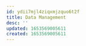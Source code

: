 ```yaml
---
id: ydii7mjl4ziqxmjzquo6t2f
title: Data Management
desc: ''
updated: 1653569005611
created: 1653569005611
---
```


